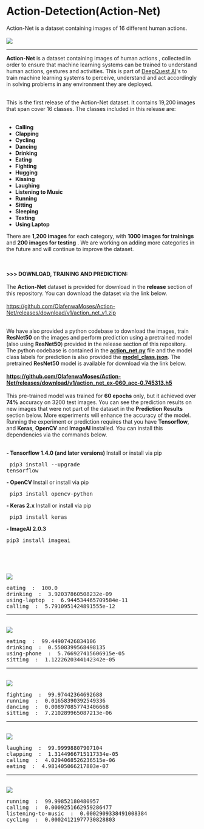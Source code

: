 # Action-Detection(Action-Net)
Action-Net is a dataset containing images of 16 different human actions.
<br><br>
<img src="assets/action_net.jpg" />
<hr>
<b>Action-Net</b> is a dataset containing images of human actions , collected in order to ensure that machine learning systems can be trained
 to understand human actions, gestures and activities. This is part of <a href="https://deepquestai.com" >DeepQuest AI</a>'s to train machine learning systems to 
  perceive, understand and act accordingly in solving problems in any environment they are deployed. <br><br>

  This is the first release of the Action-Net dataset. It contains 19,200 images that span cover 16 classes. The classes
  included in this release are: <br><br>

  - <b> Calling </b> <br>
  - <b> Clapping </b> <br>
  - <b> Cycling </b> <br>
  - <b> Dancing </b> <br>
  - <b> Drinking </b> <br>
  - <b> Eating </b> <br>
  - <b> Fighting </b> <br>
  - <b> Hugging </b> <br>
  - <b> Kissing </b> <br>
  - <b> Laughing </b> <br>
  - <b> Listening to Music </b> <br>
  - <b> Running </b> <br>
  - <b> Sitting </b> <br>
  - <b> Sleeping </b> <br>
  - <b> Texting </b> <br>
  - <b> Using Laptop </b> <br>
  

  There are <b>1,200 images</b> for each category, with <b>1000 images for trainings </b> and <b>200 images for testing</b> . We are working on adding more
   categories in the future and will continue to improve the dataset.
  <br><br> <br>

  <b>>>> DOWNLOAD, TRAINING AND PREDICTION: </b> <br><br>
 The <b>Action-Net</b> dataset is provided for download in the <b>release</b> section of this repository.
 You can download the dataset via the link below.<br><br> <a href="https://github.com/OlafenwaMoses/Action-Net/releases/download/v1/action_net_v1.zip" >https://github.com/OlafenwaMoses/Action-Net/releases/download/v1/action_net_v1.zip</a>  <br><br>

 We have also provided a python codebase to download the images, train <b>ResNet50</b> on the images
  and perform prediction using a pretrained model (also using <b>ResNet50</b>) provided in the release section of this repository.
  The python codebase is contained in the <b><a href="action_net.py" >action_net.py</a></b> file and the model class labels for prediction is also provided the 
  <b><a href="model_class.json" >model_class.json</a></b>. The pretrained <b>ResNet50</b> model is available for download via the link below. <br><br> 
  <b><a href="https://github.com/OlafenwaMoses/Action-Net/releases/download/v1/action_net_ex-060_acc-0.745313.h5" >https://github.com/OlafenwaMoses/Action-Net/releases/download/v1/action_net_ex-060_acc-0.745313.h5</a></b><br>
  <br>
   This pre-trained model was trained for **60 epochs** only, but it achieved over **74%** accuracy on 3200 test images. You can see the prediction results on new images that were not part of the dataset in the **Prediction Results** section below. More experiments will enhance the accuracy of the model.
<br>
Running the experiment or prediction requires that you have **Tensorflow**, and **Keras**, **OpenCV** and **ImageAI** installed. You can install this dependencies via the commands below.

<br><span><b>- Tensorflow 1.4.0 (and later versions)  </b>      <a href="https://www.tensorflow.org/install/install_windows" style="text-decoration: none;" > Install</a></span> or install via pip <pre> pip3 install --upgrade tensorflow </pre> 
       
  <span><b>- OpenCV  </b>        <a href="https://pypi.python.org/pypi/opencv-python" style="text-decoration: none;" >Install</a></span> or install via pip <pre> pip3 install opencv-python </pre> 
       
   <span><b>- Keras 2.x  </b>     <a href="https://keras.io/#installation" style="text-decoration: none;" >Install</a></span> or install via pip <pre> pip3 install keras </pre> 
  
   <span><b>- ImageAI 2.0.3  </b>  
   <span>      <pre>pip3 install imageai </pre></span> <br><br> <br>




  <img src="assets/1.jpg" />
<pre>
eating  :  100.0
drinking  :  3.92037860508232e-09
using-laptop  :  6.944534465709584e-11
calling  :  5.7910951424891555e-12
</pre>

<hr>
<br>
<img src="assets/2.jpg" />
<pre>
eating  :  99.44907426834106
drinking  :  0.5508399568498135
using-phone  :  5.766927415606915e-05
sitting  :  1.1222620344142342e-05
</pre>

<hr>
<br>

<img src="assets/3.jpg" />
<pre>
fighting  :  99.97442364692688
running  :  0.01658390392549336
dancing  :  0.008970857743406668
sitting  :  7.210289965087213e-06
</pre>

<hr>
<br>

<img src="assets/4.jpg" />
<pre>
laughing  :  99.99998807907104
clapping  :  1.3144966715117334e-05
calling  :  4.0294068526236515e-06
eating  :  4.981405066217803e-07
</pre>


<hr>
<br>

<img src="assets/5.jpg" />
<pre>
running  :  99.99852180480957
calling  :  0.0009251662959286477
listening-to-music  :  0.0002909338491008384
cycling  :  0.00024121977730828803
</pre>


<br>
